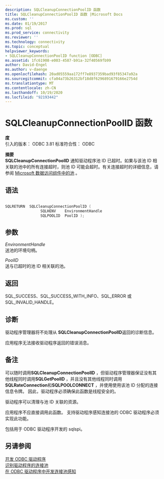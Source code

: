 ```yaml
---
description: SQLCleanupConnectionPoolID 函数
title: SQLCleanupConnectionPoolID 函数 |Microsoft Docs
ms.custom: ''
ms.date: 01/19/2017
ms.prod: sql
ms.prod_service: connectivity
ms.reviewer: ''
ms.technology: connectivity
ms.topic: conceptual
helpviewer_keywords:
- SQLCleanupConnectionPoolID function [ODBC]
ms.assetid: 1fc61908-e003-4587-b91a-32f40569fb99
author: David-Engel
ms.author: v-daenge
ms.openlocfilehash: 20ad05559aa172ff7e8937359bad93f85347a92a
ms.sourcegitcommit: cfa04a73b26312bf18d8f6296891679166e2754d
ms.translationtype: MT
ms.contentlocale: zh-CN
ms.lasthandoff: 10/19/2020
ms.locfileid: "92193442"
---
```

# <a name="sqlcleanupconnectionpoolid-function"></a>SQLCleanupConnectionPoolID 函数
**度**  
 引入的版本： ODBC 3.81 标准符合性： ODBC  
  
 **摘要**  
 **SQLCleanupConnectionPoolID** 通知驱动程序池 ID 已超时。如果与该池 ID 相关联的池中的所有连接超时，则池 ID 可能会超时。有关连接超时的详细信息，请参阅 [Microsoft 数据访问组件中的池](/previous-versions/ms810829(v=msdn.10)) 。  
  
## <a name="syntax"></a>语法  
  
```cpp
  
SQLRETURN  SQLCleanupConnectionPoolID (  
                SQLHENV    EnvironmentHandle  
                SQLPOOLID  PoolID );  
```  
  
## <a name="arguments"></a>参数  
 *EnvironmentHandle*  
 送池的环境句柄。  
  
 *PoolID*  
 送与已超时的池 ID 相关联的池。  
  
## <a name="returns"></a>返回  
 SQL_SUCCESS、SQL_SUCCESS_WITH_INFO、SQL_ERROR 或 SQL_INVALID_HANDLE。  
  
## <a name="diagnostics"></a>诊断  
 驱动程序管理器将不处理从 **SQLCleanupConnectionPoolID**返回的诊断信息。  
  
 应用程序无法接收驱动程序返回的错误消息。  
  
## <a name="remarks"></a>备注  
 可以随时调用**SQLCleanupConnectionPoolID** ，但驱动程序管理器保证没有其他线程同时调用**SQLGetPoolID** ，并且没有其他线程同时调用**SQLRateConnection**和**SQLPOOLCONNECT** ，并使用使用该池 ID 分配的连接信息令牌。 因此，驱动程序必须确保此函数是线程安全的。  
  
 驱动程序可以清理与池 ID 关联的资源。  
  
 应用程序不应直接调用此函数。 支持驱动程序感知连接池的 ODBC 驱动程序必须实现此功能。  
  
 包括用于 ODBC 驱动程序开发的 sqlspi。  
  
## <a name="see-also"></a>另请参阅  
 [开发 ODBC 驱动程序](../../../odbc/reference/develop-driver/developing-an-odbc-driver.md)   
 [识别驱动程序的连接池](../../../odbc/reference/develop-app/driver-aware-connection-pooling.md)   
 [在 ODBC 驱动程序中开发连接池感知](../../../odbc/reference/develop-driver/developing-connection-pool-awareness-in-an-odbc-driver.md)